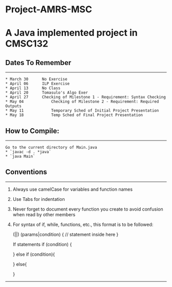 # Project-AMRS-MSC
A Java implemented project in CMSC132
==================
## Dates To Remember
--------------------
```
* March 30 		No Exercise
* April 06		ILP Exercise
* April 13		No Class
* April 20		Tomasulo's Algo Exer
* April 27		Checking of Milestone 1 - Requirement: Syntax Checking
* May 04			Checking of Milestone 2 - Requirement: Required Outputs
* May 11			Temporary Sched of Initial Project Presentation
* May 18			Temp Sched of Final Project Presentation
```

## How to Compile:
--------------------
```
Go to the current directory of Main.java
* `javac -d . *java`
* `java Main`
```
## Conventions
--------------------
1. Always use camelCase for variables and function names 

2. Use Tabs for indentation

3. Never forget to document every function you create to avoid confusion when read by other members

4. For syntax of if, while, functions, etc., this format is to be followed:

	(<while>|<for>|<function name>) (params|condition) {
			// statement inside here
	}

	If statements
	if (condition) {


	} else if (condition){


	} else{


	} 
--------------------
